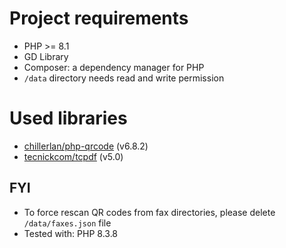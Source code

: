 
# Project requirements

- PHP >= 8.1
- GD Library
- Composer: a dependency manager for PHP
- `/data` directory needs read and write permission

# Used libraries
- [chillerlan/php-qrcode](https://github.com/chillerlan/php-qrcode) (v6.8.2)
- [tecnickcom/tcpdf](https://github.com/tecnickcom/TCPDF) (v5.0)

## FYI
- To force rescan QR codes from fax directories, please delete `/data/faxes.json` file
- Tested with: PHP 8.3.8
